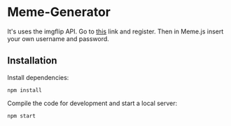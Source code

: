 # Meme-Generator

It's uses the imgflip API. Go to [this](https://api.imgflip.com/) link and register. Then in Meme.js insert your own username and password.

## Installation

Install dependencies:

```
npm install
```

Compile the code for development and start a local server:

```
npm start
```

